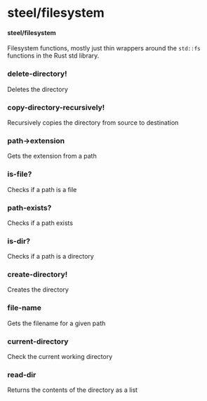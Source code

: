 # steel/filesystem
#### steel/filesystem

Filesystem functions, mostly just thin wrappers around the `std::fs` functions in
the Rust std library.
### **delete-directory!**
Deletes the directory
### **copy-directory-recursively!**
Recursively copies the directory from source to destination
### **path->extension**
Gets the extension from a path
### **is-file?**
Checks if a path is a file
### **path-exists?**
Checks if a path exists
### **is-dir?**
Checks if a path is a directory
### **create-directory!**
Creates the directory
### **file-name**
Gets the filename for a given path
### **current-directory**
Check the current working directory
### **read-dir**
Returns the contents of the directory as a list
